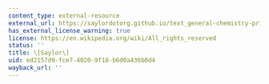 ```yaml
---
content_type: external-resource
external_url: https://saylordotorg.github.io/text_general-chemistry-principles-patterns-and-applications-v1.0/s12-03-lattice-energies-in-ionic-soli.html
has_external_license_warning: true
license: https://en.wikipedia.org/wiki/All_rights_reserved
status: ''
title: \[Saylor\]
uid: ed2157d9-fce7-4020-9f18-b6d0a436b0d4
wayback_url: ''
---
```


